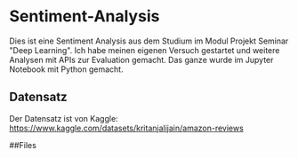 # Sentiment-Analysis
Dies ist eine Sentiment Analysis aus dem Studium im Modul Projekt Seminar "Deep Learning". Ich habe meinen eigenen Versuch gestartet und weitere Analysen mit APIs zur Evaluation gemacht. Das ganze wurde im Jupyter Notebook mit Python gemacht. 


## Datensatz
Der Datensatz ist von Kaggle:
https://www.kaggle.com/datasets/kritanjalijain/amazon-reviews

##Files



##
